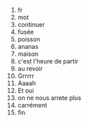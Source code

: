  1. fr
 2. mot
 3. continuer
 4. fusée
 5. poisson
 6. ananas
 7. maison
 8. c'est l'heure de partir
 9. au revoir
 10. Grrrrr
 11. Aaaah
 12. Et oui
 13. on ne nous arrete plus
 14. carrément 
 15. fin